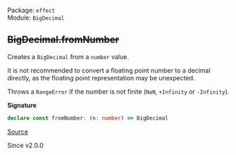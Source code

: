 Package: `effect`<br />
Module: `BigDecimal`<br />

## ~~BigDecimal.fromNumber~~

Creates a `BigDecimal` from a `number` value.

It is not recommended to convert a floating point number to a decimal directly,
as the floating point representation may be unexpected.

Throws a `RangeError` if the number is not finite (`NaN`, `+Infinity` or `-Infinity`).

**Signature**

```ts
declare const fromNumber: (n: number) => BigDecimal
```

[Source](https://github.com/Effect-TS/effect/tree/main/packages/effect/src/BigDecimal.ts#L840)

Since v2.0.0